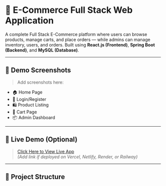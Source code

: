 # 🛒 E-Commerce Full Stack Web Application

A complete Full Stack E-Commerce platform where users can browse products, manage carts, and place orders — while admins can manage inventory, users, and orders. Built using **React.js (Frontend)**, **Spring Boot (Backend)**, and **MySQL (Database)**.

---

## 📸 Demo Screenshots

> Add screenshots here:
- 🏠 Home Page  
- 🔐 Login/Register  
- 🛍️ Product Listing  
- 🧺 Cart Page  
- 📦 Admin Dashboard  

---

## 🚀 Live Demo (Optional)
> [Click Here to View Live App](#)  
*(Add link if deployed on Vercel, Netlify, Render, or Railway)*

---

## 📂 Project Structure

